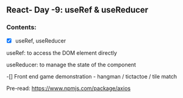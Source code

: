 ## React- Day -9: useRef & useReducer

### Contents:

-[x] useRef, useReducer

useRef: to access the DOM element directly

useReducer: to manage the state of the component

-[] Front end game demonstration - hangman / tictactoe / tile match

Pre-read:
https://www.npmjs.com/package/axios
